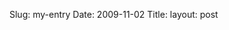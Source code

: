 Slug: my-entry
Date: 2009-11-02
Title:
layout: post

<a href="http://steveivy.typepad.com/.a/6a010534988cd3970b0120a69fc745970c-pi" style="display: inline;"><img alt="" class="asset  asset-image at-xid-6a010534988cd3970b0120a69fc745970c" src="http://steveivy.typepad.com/.a/6a010534988cd3970b0120a69fc745970c-500wi" /></a> <br />
